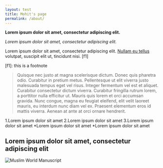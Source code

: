 ```yaml
---
layout: test
title: Mohit's page
permalink: /about/
---
```


**Lorem ipsum dolor sit amet, consectetur adipiscing elit.**

_Lorem ipsum dolor sit amet, consectetur adipiscing elit._

Lorem ipsum dolor sit amet, consectetur adipiscing elit. [Nullam eu tellus](https://www.researchgate.net/journal/1389-0166_Archival_Science) volutpat, suscipit elit ut, tincidunt nisi. [f1]

[f1]: this is a footnote

>Quisque nec justo at magna scelerisque dictum. Donec quis pharetra odio. Curabitur in pretium metus. Pellentesque ut elit viverra justo malesuada tempus eget vel risus. Integer fermentum vel est et aliquet. Curabitur consectetur dictum viverra. Curabitur fringilla rutrum lorem, a porttitor nulla efficitur ut. Mauris quis lorem et orci accumsan gravida. Nunc congue, magna eu feugiat eleifend, elit velit laoreet mauris, eu interdum nunc diam vel ex. Praesent elementum eros id mattis viverra. Aenean at ante at orci ornare hendrerit. 

1.Lorem ipsum dolor sit amet
2.Lorem ipsum dolor sit amet
3.Lorem ipsum dolor sit amet
  *Lorem ipsum dolor sit amet
  *Lorem ipsum dolor sit amet

## Lorem ipsum dolor sit amet, consectetur adipiscing elit

![Muslim World Manuscript](https://blogs.cul.columbia.edu/global-studies/files/2019/05/mwm-image-300x294.jpg)
